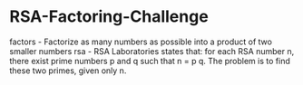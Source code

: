 # RSA-Factoring-Challenge
factors - Factorize as many numbers as possible into a product of two smaller numbers
rsa - RSA Laboratories states that: for each RSA number n, there exist prime numbers p and q such that n = p q. The problem is to find these two primes, given only n.